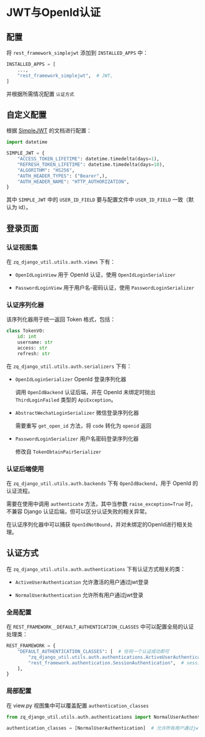 # JWT与OpenId认证

## 配置

将 `rest_framework_simplejwt` 添加到 `INSTALLED_APPS` 中：

```python
INSTALLED_APPS = [
    ...,
    "rest_framework_simplejwt",  # JWT,
]
```

并根据所需情况配置 `认证方式`

## 自定义配置

根据 [SimpleJWT](https://django-rest-framework-simplejwt.readthedocs.io/en/latest/settings.html) 的文档进行配置：

```python
import datetime

SIMPLE_JWT = {
    "ACCESS_TOKEN_LIFETIME": datetime.timedelta(days=1),
    "REFRESH_TOKEN_LIFETIME": datetime.timedelta(days=10),
    "ALGORITHM": "HS256",
    "AUTH_HEADER_TYPES": ("Bearer",),
    "AUTH_HEADER_NAME": "HTTP_AUTHORIZATION",
}
```

其中 `SIMPLE_JWT` 中的 `USER_ID_FIELD` 要与配置文件中 `USER_ID_FIELD` 一致（默认为 id）。

## 登录页面

### 认证视图集

在 `zq_django_util.utils.auth.views` 下有：

- `OpenIdLoginView` 用于 OpenId 认证，使用 `OpenIdLoginSerializer`

- `PasswordLoginView` 用于用户名-密码认证，使用 `PasswordLoginSerializer`

### 认证序列化器

该序列化器用于统一返回 Token 格式，包括：

```python
class TokenVO:
    id: int
    username: str
    access: str
    refresh: str
```

在 `zq_django_util.utils.auth.serializers` 下有：

- `OpenIdLoginSerializer` OpenId 登录序列化器

  调用 `OpenIdBackend` 认证后端，并在 OpenId 未绑定时抛出 `ThirdLoginFailed` 类型的 `ApiException`。

- `AbstractWechatLoginSerializer` 微信登录序列化器

  需要重写 `get_open_id` 方法，将 `code` 转化为 `openid` 返回

- `PasswordLoginSerializer` 用户名密码登录序列化器

  修改自 `TokenObtainPairSerializer`

### 认证后端使用

在 `zq_django_util.utils.auth.backends` 下有 `OpenIdBackend`，用于 OpenId 的认证流程。

需要在使用中调用 `authenticate` 方法，其中当参数 `raise_exception=True` 时，不兼容 Django 认证后端，但可以区分认证失败的相关异常。

在认证序列化器中可以捕获 `OpenIdNotBound`，并对未绑定的OpenId进行相关处理。

## 认证方式

在 `zq_django_util.utils.auth.authentications` 下有认证方式相关的类：

- `ActiveUserAuthentication` 允许激活的用户通过jwt登录

- `NormalUserAuthentication`  允许所有用户通过jwt登录

### 全局配置

在 `REST_FRAMEWORK__DEFAULT_AUTHENTICATION_CLASSES` 中可以配置全局的认证处理类：

```python
REST_FRAMEWORK = {
    "DEFAULT_AUTHENTICATION_CLASSES": [  # 任何一个认证成功即可
        "zq_django_util.utils.auth.authentications.ActiveUserAuthentication",  # jwt: 激活用户认证方式
        "rest_framework.authentication.SessionAuthentication",  # session 认证，在 debug 中可以使用，用于 web 界面的登录
    ],
}
```

### 局部配置

在 view.py 视图集中可以覆盖配置 `authentication_classes`

```python
from zq_django_util.utils.auth.authentications import NormalUserAuthentication

authentication_classes = [NormalUserAuthentication]  # 允许所有用户通过jwt方式登录
```
